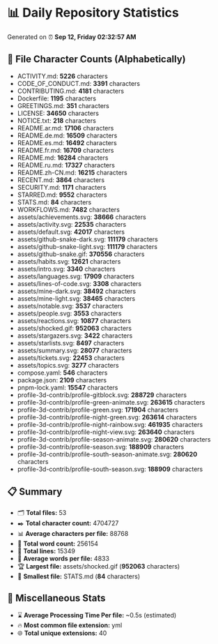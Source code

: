 # 📊 Daily Repository Statistics
Generated on ⏰ **Sep 12, Friday 02:32:57 AM**

## 📂 File Character Counts (Alphabetically)
- ACTIVITY.md: **5226** characters
- CODE_OF_CONDUCT.md: **3391** characters
- CONTRIBUTING.md: **4181** characters
- Dockerfile: **1195** characters
- GREETINGS.md: **351** characters
- LICENSE: **34650** characters
- NOTICE.txt: **218** characters
- README.ar.md: **17106** characters
- README.de.md: **16509** characters
- README.es.md: **16492** characters
- README.fr.md: **16709** characters
- README.md: **16284** characters
- README.ru.md: **17327** characters
- README.zh-CN.md: **16215** characters
- RECENT.md: **3864** characters
- SECURITY.md: **1171** characters
- STARRED.md: **9552** characters
- STATS.md: **84** characters
- WORKFLOWS.md: **7482** characters
- assets/achievements.svg: **38666** characters
- assets/activity.svg: **22535** characters
- assets/default.svg: **42017** characters
- assets/github-snake-dark.svg: **111179** characters
- assets/github-snake-light.svg: **111179** characters
- assets/github-snake.gif: **370556** characters
- assets/habits.svg: **12621** characters
- assets/intro.svg: **3340** characters
- assets/languages.svg: **17909** characters
- assets/lines-of-code.svg: **3308** characters
- assets/mine-dark.svg: **38492** characters
- assets/mine-light.svg: **38465** characters
- assets/notable.svg: **3537** characters
- assets/people.svg: **3553** characters
- assets/reactions.svg: **10877** characters
- assets/shocked.gif: **952063** characters
- assets/stargazers.svg: **3422** characters
- assets/starlists.svg: **8497** characters
- assets/summary.svg: **28077** characters
- assets/tickets.svg: **22453** characters
- assets/topics.svg: **3277** characters
- compose.yaml: **546** characters
- package.json: **2109** characters
- pnpm-lock.yaml: **15547** characters
- profile-3d-contrib/profile-gitblock.svg: **288729** characters
- profile-3d-contrib/profile-green-animate.svg: **263615** characters
- profile-3d-contrib/profile-green.svg: **171904** characters
- profile-3d-contrib/profile-night-green.svg: **263614** characters
- profile-3d-contrib/profile-night-rainbow.svg: **461935** characters
- profile-3d-contrib/profile-night-view.svg: **263640** characters
- profile-3d-contrib/profile-season-animate.svg: **280620** characters
- profile-3d-contrib/profile-season.svg: **188909** characters
- profile-3d-contrib/profile-south-season-animate.svg: **280620** characters
- profile-3d-contrib/profile-south-season.svg: **188909** characters

## 📋 Summary
- 🗂️ **Total files:** 53
- ✒️ **Total character count:** 4704727
- 📊 **Average characters per file:** 88768
- 📝 **Total word count:** 256154
- 🧾 **Total lines:** 15349
- 📐 **Average words per file:** 4833
- 🏆 **Largest file:** assets/shocked.gif (**952063** characters)
- 🥉 **Smallest file:** STATS.md (**84** characters)

## 🌟 Miscellaneous Stats
- ⌛ **Average Processing Time Per file:** ~0.5s (estimated)
- 🔥 **Most common file extension:** yml
- 🌐 **Total unique extensions:** 40
